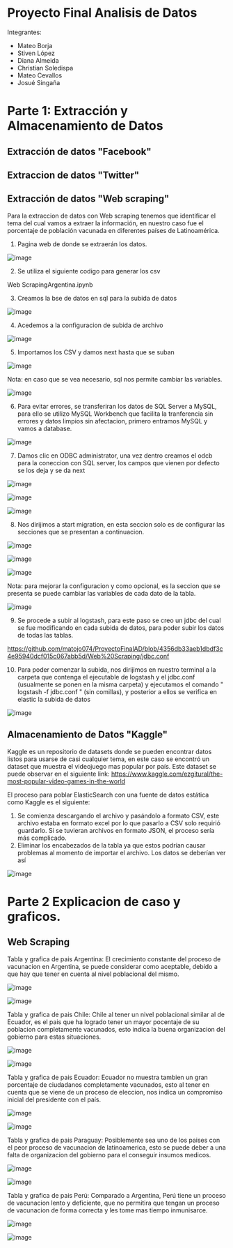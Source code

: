 # Proyecto Final Analisis de Datos

Integrantes:
- Mateo Borja
- Stiven López 
- Diana Almeida
- Christian Soledispa
- Mateo Cevallos
- Josué Singaña

# Parte 1: Extracción y Almacenamiento de Datos

## Extracción de datos "Facebook"


## Extraccion de datos "Twitter"


## Extracción de datos "Web scraping"
Para la extraccion de datos con Web scraping tenemos que identificar el tema del cual vamos a extraer la información, en nuestro caso fue el porcentaje de población vacunada en diferentes países de Latinoamérica.
1.  Pagina web de donde se extraerán los datos.

![image](https://user-images.githubusercontent.com/65979995/133649835-32b99e81-de43-4bf7-9ef9-cc805c9f86d2.png)

2.  Se utiliza el siguiente codigo para generar los csv

Web ScrapingArgentina.ipynb

3.  Creamos la bse de datos en sql para la subida de datos

![image](https://user-images.githubusercontent.com/65979995/133650733-0117ca87-8e7f-4dc0-b932-58066c13c709.png)

4.  Acedemos a la configuracion de subida de archivo

![image](https://user-images.githubusercontent.com/65979995/133651033-1af3406b-7368-45f1-8979-9f53a1375bea.png)

5. Importamos los CSV y damos next hasta que se suban

![image](https://user-images.githubusercontent.com/65979995/133651171-41c5a56a-3fa6-4085-8253-d39e8b4849bb.png)

Nota: en caso que se vea necesario, sql nos permite cambiar las variables.

![image](https://user-images.githubusercontent.com/65979995/133651338-b3eddc62-de13-437c-ae83-f8dd641a6733.png)

6.  Para evitar errores, se transferiran los datos de SQL Server a MySQL, para ello se utilizo MySQL Workbench que facilita la tranferencia sin errores y datos limpios sin afectacion, primero entramos MySQL y vamos a database.

![image](https://user-images.githubusercontent.com/65979995/133652770-f4987c70-204f-47f4-b39d-2170a6899089.png)

7. Damos clic en ODBC administrator, una vez dentro creamos el odcb para la coneccion con SQL server, los campos que vienen por defecto se los deja y se da next

![image](https://user-images.githubusercontent.com/65979995/133652945-9a6fa400-2e65-46f9-8723-967256893d3b.png)

![image](https://user-images.githubusercontent.com/65979995/133653024-28125aee-2c3a-4c87-a0eb-3764b1ebd7b0.png)

![image](https://user-images.githubusercontent.com/65979995/133653076-e5d55dd6-0ab2-4462-8ac2-a09ca8d1cea9.png)

8. Nos dirijimos a start migration, en esta seccion solo es de configurar las secciones que se presentan a continuacion.

![image](https://user-images.githubusercontent.com/65979995/133653824-e4e94c1e-79af-4bd1-b462-0953cf8c9edc.png)

![image](https://user-images.githubusercontent.com/65979995/133653873-12b6e2dc-ee2f-4ca7-81e5-c04cdb1323da.png)

![image](https://user-images.githubusercontent.com/65979995/133654125-dd9e1573-edcf-4081-a851-dcc9bcaac97f.png)

Nota: para mejorar la configuracion y como opcional, es la seccion que se presenta se puede cambiar las variables de cada dato de la tabla.

![image](https://user-images.githubusercontent.com/65979995/133654225-dfc9db03-3515-4ed5-8455-fb469559b715.png)

9. Se procede a subir al logstash, para este paso se creo un jdbc del cual se fue modificando en cada subida de datos, para poder subir los datos de todas las tablas.

https://github.com/matojo074/ProyectoFinalAD/blob/4356db33aeb1dbdf3c4e95940dcf015c067abb5d/Web%20Scraping/jdbc.conf

10. Para poder comenzar la subida, nos dirijimos en nuestro terminal a la carpeta que contenga el ejecutable de logstash y el jdbc.conf (usualmente se ponen en la misma carpeta) y ejecutamos el comando "  logstash -f jdbc.conf  " (sin comillas), y posterior a ellos se verifica en elastic la subida de datos

![image](https://user-images.githubusercontent.com/65979995/133654816-2fc0feca-2e35-440a-b511-f5028c2456db.png)

## Almacenamiento de Datos "Kaggle"
Kaggle es un repositorio de datasets donde se pueden encontrar datos listos para usarse de casi cualquier tema, en este caso se encontró un dataset que muestra el videojuego mas popular por país. Este dataset se puede observar en el siguiente link: https://www.kaggle.com/ezgitural/the-most-popular-video-games-in-the-world

El proceso para poblar ElasticSearch con una fuente de datos estática como Kaggle es el siguiente:
1. Se comienza descargando el archivo y pasándolo a formato CSV, este archivo estaba en formato excel por lo que pasarlo a CSV solo requirió guardarlo. Si se tuvieran archivos en formato JSON, el proceso sería más complicado.
2. Eliminar los encabezados de la tabla ya que estos podrían causar problemas al momento de importar el archivo. Los datos se deberían ver así

![image](https://user-images.githubusercontent.com/66144847/133665096-b4b35fac-2f6f-47c7-b401-f8eaaa331a94.png)



# Parte 2 Explicacion de caso y graficos.

## Web Scraping

Tabla y grafica de pais Argentina: El crecimiento constante del proceso de vacunacion en Argentina, se puede considerar como aceptable, debido a que hay que tener en cuenta al nivel poblacional del mismo.

![image](https://user-images.githubusercontent.com/65979995/133667033-3bead1a0-0985-415e-9d51-2013780d7541.png)

![image](https://user-images.githubusercontent.com/65979995/133667234-76a16dad-25e9-4cdb-8637-7e07aff9c3b8.png)

Tabla y grafica de pais Chile: Chile al tener un nivel poblacional similar al de Ecuador, es el pais que ha logrado tener un mayor pocentaje de su poblacion completamente vacunados, esto indica la buena organizacion del gobierno para estas situaciones.

![image](https://user-images.githubusercontent.com/65979995/133667828-251ead5c-ae95-44da-ba40-0e175d7b39ee.png)

![image](https://user-images.githubusercontent.com/65979995/133667882-85cd0cc9-56bc-4751-8900-12935c541b0f.png)

Tabla y grafica de pais Ecuador: Ecuador no muestra tambien un gran porcentaje de ciudadanos completamente vacunados, esto al tener en cuenta que se viene de un proceso de eleccion, nos indica un compromiso inicial del presidente con el país.

![image](https://user-images.githubusercontent.com/65979995/133668188-f22f70d1-ad56-4840-9af9-c77789952a01.png)

![image](https://user-images.githubusercontent.com/65979995/133668208-05ec0209-7ba3-47e7-9e8a-5c77b416d6ea.png)

Tabla y grafica de pais Paraguay: Posiblemente sea uno de los paises con el peor proceso de vacunacion de latinoamerica, esto se puede deber a una falta de organizacion del gobierno para el conseguir insumos medicos.

![image](https://user-images.githubusercontent.com/65979995/133668430-ad2a50ec-b09c-420d-9247-fdab934bed5d.png)

![image](https://user-images.githubusercontent.com/65979995/133668503-54be3baf-1158-4742-8cb2-c7e031c8dc14.png)

Tabla y grafica de pais Perú: Comparado a Argentina, Perú tiene un proceso de vacunacion lento y deficiente, que no permitira que tengan un proceso de vacunacion de forma correcta y les tome mas tiempo inmunisarce.

![image](https://user-images.githubusercontent.com/65979995/133668804-14a112af-a922-4017-b80a-8d5fc8b25caf.png)

![image](https://user-images.githubusercontent.com/65979995/133668837-fc688475-b752-4c4b-9f7b-3223fce46a7e.png)



